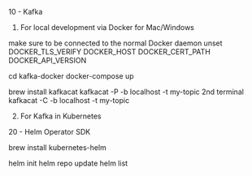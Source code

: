 
10 - Kafka 

1. For local development via Docker for Mac/Windows

make sure to be connected to the normal Docker daemon
unset DOCKER_TLS_VERIFY DOCKER_HOST DOCKER_CERT_PATH DOCKER_API_VERSION

cd kafka-docker
docker-compose up

brew install kafkacat
kafkacat -P -b localhost -t my-topic
2nd terminal
kafkacat -C -b localhost -t my-topic




2. For Kafka in Kubernetes






20 - Helm Operator SDK


brew install kubernetes-helm

helm init
helm repo update
helm list


